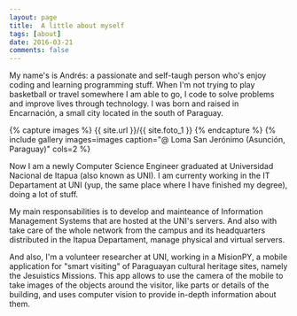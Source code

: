 ```yaml
---
layout: page
title:  A little about myself
tags: [about]
date: 2016-03-21
comments: false
---
```


My name's is Andrés: a passionate and self-taugh person who's enjoy coding and learning programming stuff. When I'm not trying to play basketball or travel somewhere I am able to go, I code to solve problems and improve lives through technology. 
I was born and raised in Encarnación, a small city located in the south of Paraguay. 


{% capture images %}
    {{ site.url }}/{{ site.foto_1 }}
{% endcapture %}
{% include gallery images=images caption="@ Loma San Jerónimo (Asunción, Paraguay)" cols=2 %}

Now I am a newly Computer Science Engineer graduated at Universidad Nacional de Itapua (also known as UNI).
I am currenty working in the IT Departament at UNI (yup, the same place where I have finished my degree), doing a lot of stuff.

My main responsabilities is to develop and mainteance of Information Management Systems that are hosted at the UNI's servers. And also with  take care of the whole network from the campus and its headquarters distributed in the Itapua Departament, manage physical and virtual servers. 

And also, I'm a volunteer researcher at UNI, working in a MisionPY, a mobile application for "smart visiting" of Paraguayan cultural heritage sites, namely the Jesuistics Missions. This app allows to use the camera of the mobile to take images of the objects around the visitor, like parts or details of the building, and uses computer vision to provide in-depth information about them.
